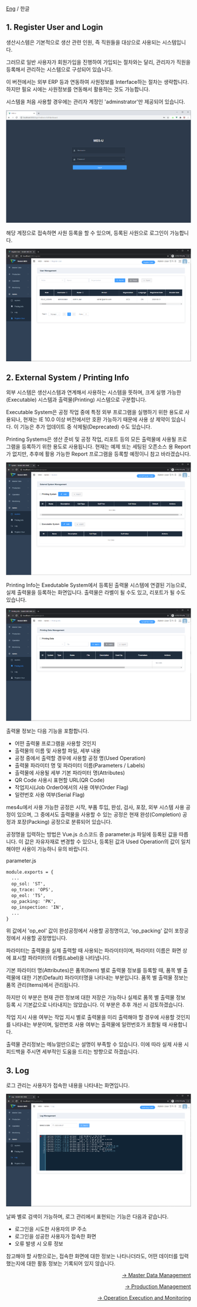 [Eng](manual_mdm.md) / 한글

## 1. Register User and Login

생산시스템은 기본적으로 생산 관련 인원, 즉 직원들을 대상으로 사용되는 시스템입니다. 

그러므로 일반 사용자가 회원가입을 진행하여 가입되는 절차와는 달리, 관리자가 직원을 등록해서 관리하는 시스템으로 구성되어 있습니다. 

이 버전에서는 외부 ERP 등과 연동하여 사원정보를 Interface하는 절차는 생략합니다. 하지만 필요 시에는 사원정보를 연동해서 활용하는 것도 가능합니다.

시스템을 처음 사용할 경우에는 관리자 계정인 'adminstrator'만 제공되어 있습니다. 

![Login](./images/s001.png)

해당 계정으로 접속하면 사원 등록을 할 수 있으며, 등록된 사원으로 로그인이 가능합니다.

![Register User](./images/s002.png)

## 2. External System / Printing Info

외부 시스템은 생산시스템과 연계해서 사용하는 시스템을 뜻하며, 크게 실행 가능한(Executable) 시스템과 출력물(Printing) 시스템으로 구분합니다. 

Executable System은 공정 작업 중에 특정 외부 프로그램을 실행하기 위한 용도로 사용되나, 현재는 IE 10.0 이상 버전에서만 호환 가능하기 때문에 사용 상 제약이 있습니다. 이 기능은 추가 업데이트 중 삭제될(Deprecated) 수도 있습니다.

Printing Systems은 생산 준비 및 공정 작업, 리포트 등의 모든 출력물에 사용될 프로그램을 등록하기 위한 용도로 사용됩니다. 현재는 예제 또는 세팅된 오픈소스 용 Report가 없지만, 추후에 활용 가능한 Report 프로그램을 등록할 예정이니 참고 바라겠습니다.

![External Systems](./images/s003.png)

Printing Info는 Exedutable System에서 등록된 출력물 시스템에 연결된 기능으로, 실제 출력물을 등록하는 화면입니다. 출력물은 라벨이 될 수도 있고, 리포트가 될 수도 있습니다.

![Printing Info](./images/s004.png)

출력물 정보는 다음 기능을 포함합니다.

+ 어떤 출력물 프로그램을 사용할 것인지
+ 출력물의 이름 및 사용할 파일, 세부 내용
+ 공정 중에서 출력할 경우에 사용할 공정 명(Used Operation)
+ 출력물 파라미터 명 및 파라미터 이름(Parameters / Labels)
+ 출력물에 사용될 세부 기본 파라미터 명(Attributes)
+ QR Code 사용시 표현할 URL(QR Code)
+ 작업지시(Job Order0에서의 사용 여부(Order Flag)
+ 일련번호 사용 여부(Serial Flag)

mes4u에서 사용 가능한 공정은 시작, 부품 투입, 완성, 검사, 포장, 외부 시스템 사용 공정이 있으며, 그 중에서도 출력물을 사용할 수 있는 공정은 현재 완성(Completion) 공정과 포장(Packing) 공정으로 분류되어 있습니다. 

공정명을 입력하는 방법은 Vue.js 소스코드 중 parameter.js 파일에 등록된 값을 따릅니다. 이 값은 자유자재로 변경할 수 있으나, 등록된 값과 Used Operation의 값이 일치해야만 사용이 가능하니 유의 바랍니다.

parameter.js

```
module.exports = {
  ...
  op_sol: 'ST',
  op_trace: 'OPS',
  op_eol: 'TS',
  op_packing: 'PK',
  op_inspection: 'IN',
  ...
}
```

위 값에서 'op_eol' 값이 완성공정에서 사용할 공정명이고, 'op_packing' 값이 포장공정에서 사용할 공정명입니다.

파라미터는 출력물을 실제 출력할 때 사용되는 파라미터이며, 파라미터 이름은 화면 상에 표시할 파라미터의 라벨(Label)을 나타냅니다.

기본 파라미터 명(Attributes)은 품목(Item) 별로 출력물 정보를 등록할 때, 품목 별 출력물에 대한 기본(Default) 파라미터명을 나타내는 부분입니다. 품목 별 출력물 정보는 품목 관리(Items)에서 관리됩니다.

하지만 이 부분은 현재 관련 정보에 대한 저장은 가능하나 실제로 품목 별 출력물 정보 등록 시 기본값으로 나타내지는 않았습니다. 이 부분은 추후 개선 시 검토하겠습니다.

작업 지시 사용 여부는 작업 지시 별로 출력물을 미리 출력해야 할 경우에 사용할 것인지를 나타내는 부분이며, 일련번호 사용 여부는 출력물에 일련번호가 포함될 때 사용합니다. 

출력물 관리정보는 메뉴얼만으로는 설명이 부족할 수 있습니다. 이에 따라 실제 사용 시 피드백을 주시면 세부적인 도움을 드리는 방향으로 하겠습니다.

## 3. Log

로그 관리는 사용자가 접속한 내용을 나타내는 화면입니다.

![Printing Info](./images/s005.png)

날짜 별로 검색이 가능하며, 로그 관리에서 표현되는 기능은 다음과 같습니다.

+ 로그인을 시도한 사용자의 IP 주소
+ 로그인을 성공한 사용자가 접속한 화면
+ 오류 발생 시 오류 정보

참고해야 할 사항으로는, 접속한 화면에 대한 정보는 나타나더라도, 어떤 데이터를 입력했는지에 대한 활동 정보는 기록되어 있지 않습니다.

<div style="text-align:right">
    <p><a href='./manual_mdm.ko-KR.md'>→ Master Data Management</a></p>
    <p><a href='./manual_production_mgmt.ko-KR.md'>→ Production Management</a></p>
    <p><a href='./manual_operation_exec.ko-KR.md'>→ Operation Execution and Monitoring</a></p>
</div>